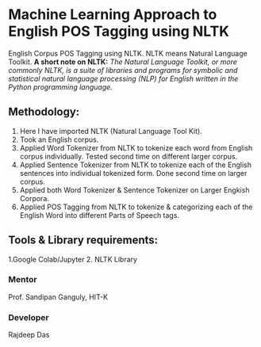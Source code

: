 # Machine Learning Approach to English POS Tagging using NLTK

English Corpus POS Tagging using NLTK. NLTK means Natural Language Toolkit.
**A short note on NLTK:** _The Natural Language Toolkit, or more commonly NLTK, is a suite of libraries and programs for symbolic and statistical natural language processing (NLP) for English written in the Python programming language._

## Methodology:

1. Here I have imported NLTK (Natural Language Tool Kit).
2. Took an English corpus.
3. Applied Word Tokenizer from NLTK to tokenize each word from English corpus individually. Tested second time on different larger corpus.
4. Applied Sentence Tokenizer from NLTK to tokenize each of the English sentences into individual tokenized form. Done second time on larger corpus.
5. Applied both Word Tokenizer & Sentence Tokenizer on Larger Engkish Corpora.
6. Applied POS Tagging from NLTK to tokenize & categorizing each of the English Word into different Parts of Speech tags. 

## Tools & Library requirements:
1.Google Colab/Jupyter
2. NLTK Library

### Mentor
Prof. Sandipan Ganguly, HIT-K

### Developer
Rajdeep Das
